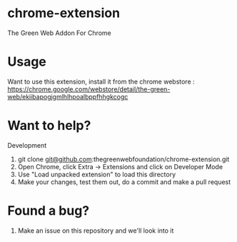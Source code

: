 chrome-extension
================

The Green Web Addon For Chrome

Usage
=====

Want to use this extension, install it from the chrome webstore : 
https://chrome.google.com/webstore/detail/the-green-web/ekiibapogjgmlhlhpoalbppfhhgkcogc

Want to help?
=============

Development
1. git clone git@github.com:thegreenwebfoundation/chrome-extension.git
2. Open Chrome, click Extra -> Extensions and click on Developer Mode
3. Use "Load unpacked extension" to load this directory
4. Make your changes, test them out, do a commit and make a pull request

Found a bug?
============

1. Make an issue on this repository and we'll look into it
